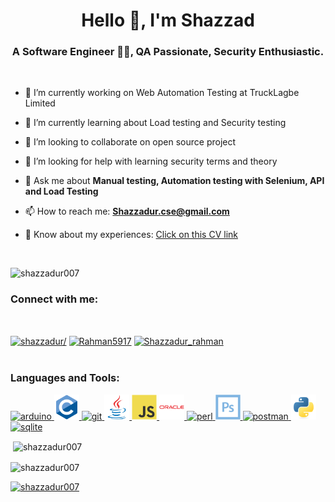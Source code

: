 <h1 align="center"> Hello 👋, I'm Shazzad </h1>
<h3 align="center"> A Software Engineer 👨‍💻, QA Passionate, Security Enthusiastic.</h3> <br> 


- 🔭 I’m currently working on Web Automation Testing at TruckLagbe Limited
- 🌱 I’m currently learning about Load testing and Security testing 
- 👯 I’m looking to collaborate on open source project
- 🤔 I’m looking for help with learning security terms and theory
- 💬 Ask me about **Manual testing, Automation testing with Selenium, API and Load Testing**
- 📫 How to reach me: **Shazzadur.cse@gmail.com**

- 📄 Know about my experiences: [Click on this CV link](https://cutt.ly/HV1o9fA)
<br>

<p align="left"> <img src="https://komarev.com/ghpvc/?username=shazzadur007&label=Profile%20views&color=green&style=flat" alt="shazzadur007" /> </p>

<h3 align="left">Connect with me:</h3><br>

<a href="https://www.linkedin.com/in/shazzadur/" target="blank"><img align="center" src="https://raw.githubusercontent.com/rahuldkjain/github-profile-readme-generator/master/src/images/icons/Social/linked-in-alt.svg" alt="shazzadur/" height="30" width="40" /></a> <a href="https://twitter.com/Rahman5917" target="blank"><img align="center" src="https://raw.githubusercontent.com/rahuldkjain/github-profile-readme-generator/master/src/images/icons/Social/twitter.svg" alt="Rahman5917" height="30" width="40" /></a>
<a href="https://www.hackerrank.com/Shazzadur_rahman" target="blank"><img align="center" src="https://raw.githubusercontent.com/rahuldkjain/github-profile-readme-generator/master/src/images/icons/Social/hackerrank.svg" alt="Shazzadur_rahman" height="30" width="40" /></a>
<br><br>
<h3 align="left">Languages and Tools:</h3>
<p align="left"><a href="https://www.arduino.cc/" target="_blank"> <img src="https://cdn.worldvectorlogo.com/logos/arduino-1.svg" alt="arduino" width="40" height="40"/> </a> <a href="https://www.cprogramming.com/" target="_blank"> <img src="https://raw.githubusercontent.com/devicons/devicon/master/icons/c/c-original.svg" alt="c" width="40" height="40"/> </a> <a href="https://git-scm.com/" target="_blank"> <img src="https://www.vectorlogo.zone/logos/git-scm/git-scm-icon.svg" alt="git" width="40" height="40"/>  <a href="https://www.java.com" target="_blank"> <img src="https://raw.githubusercontent.com/devicons/devicon/master/icons/java/java-original.svg" alt="java" width="40" height="40"/> </a> <a href="https://developer.mozilla.org/en-US/docs/Web/JavaScript" target="_blank"> <img src="https://raw.githubusercontent.com/devicons/devicon/master/icons/javascript/javascript-original.svg" alt="javascript" width="40" height="40"/> </a>  <a href="https://www.oracle.com/" target="_blank"> <img src="https://raw.githubusercontent.com/devicons/devicon/master/icons/oracle/oracle-original.svg" alt="oracle" width="40" height="40"/> </a> <a href="https://www.perl.org/" target="_blank"> <img src="https://api.iconify.design/logos-perl.svg" alt="perl" width="40" height="40"/> </a> <a href="https://www.photoshop.com/en" target="_blank"> <img src="https://raw.githubusercontent.com/devicons/devicon/master/icons/photoshop/photoshop-line.svg" alt="photoshop" width="40" height="40"/> </a> <a href="https://postman.com" target="_blank"> <img src="https://www.vectorlogo.zone/logos/getpostman/getpostman-icon.svg" alt="postman" width="40" height="40"/> </a> <a href="https://www.python.org" target="_blank"> <img src="https://raw.githubusercontent.com/devicons/devicon/master/icons/python/python-original.svg" alt="python" width="40" height="40"/> </a>  <a href="https://www.sqlite.org/" target="_blank"> <img src="https://www.vectorlogo.zone/logos/sqlite/sqlite-icon.svg" alt="sqlite" width="40" height="40"/> </a> </p>



<p>&nbsp;<img align="center" src="https://github-readme-stats.vercel.app/api?username=shazzadur007&show_icons=true&locale=en" alt="shazzadur007" /></p>

<p><img align="center" src="https://github-readme-streak-stats.herokuapp.com/?user=shazzadur007&" alt="shazzadur007" /></p>





<p align="left"> <a href="https://github.com/ryo-ma/github-profile-trophy"><img src="https://github-profile-trophy.vercel.app/?username=shazzadur007" alt="shazzadur007" /></a> </p>